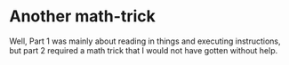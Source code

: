 # Another math-trick

Well, Part 1 was mainly about reading in things and executing instructions,
but part 2 required a math trick that I would not have gotten without help.
